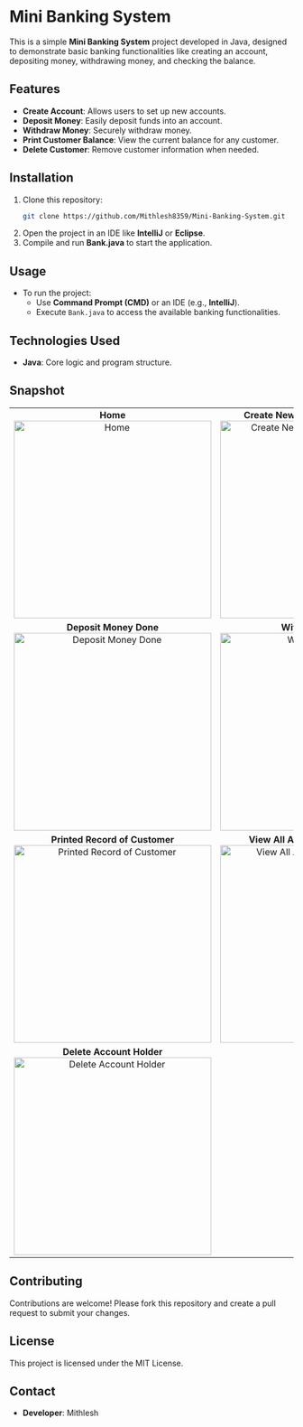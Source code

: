 # Mini Banking System

This is a simple **Mini Banking System** project developed in Java, designed to demonstrate basic banking functionalities like creating an account, depositing money, withdrawing money, and checking the balance.

## Features

- **Create Account**: Allows users to set up new accounts.
- **Deposit Money**: Easily deposit funds into an account.
- **Withdraw Money**: Securely withdraw money.
- **Print Customer Balance**: View the current balance for any customer.
- **Delete Customer**: Remove customer information when needed.

## Installation

1. Clone this repository:
   ```bash
   git clone https://github.com/Mithlesh8359/Mini-Banking-System.git
   ```
2. Open the project in an IDE like **IntelliJ** or **Eclipse**.
3. Compile and run **Bank.java** to start the application.

## Usage

- To run the project:
  - Use **Command Prompt (CMD)** or an IDE (e.g., **IntelliJ**).
  - Execute `Bank.java` to access the available banking functionalities.

## Technologies Used

- **Java**: Core logic and program structure.

## Snapshot

<div align="center">
  <table>
    <tr>
      <td align="center">
        <strong>Home</strong><br>
        <img src="https://github.com/user-attachments/assets/b62c13cc-ef54-4170-b307-1ea1ec89b855" width="350" alt="Home">
      </td>
      <td align="center">
        <strong>Create New Account - Customers</strong><br>
        <img src="https://github.com/user-attachments/assets/28d29e5f-836d-4c50-bc2e-4428292ee88d" width="350" alt="Create New Account - Customers">
      </td>
      <td align="center">
        <strong>Deposit Money</strong><br>
        <img src="https://github.com/user-attachments/assets/bc169d8b-8c2c-430a-9862-c7110b9a0e97" width="350" alt="Deposit Money">
      </td>
    </tr>
    <tr>
      <td align="center">
        <strong>Deposit Money Done</strong><br>
        <img src="https://github.com/user-attachments/assets/072328b2-15fd-4f9c-898e-f072b35b36f2" width="350" alt="Deposit Money Done">
      </td>
      <td align="center">
        <strong>Withdraw Money</strong><br>
        <img src="https://github.com/user-attachments/assets/5129727b-e2e3-40b2-bc76-cb5fbd4f45dd" width="350" alt="Withdraw Money">
      </td>
      <td align="center">
        <strong>Print Record</strong><br>
        <img src="https://github.com/user-attachments/assets/127b3e2e-bead-4e62-8a64-383f2ca7e574" width="350" alt="Print Record">
      </td>
    </tr>
    <tr>
      <td align="center">
        <strong>Printed Record of Customer</strong><br>
        <img src="https://github.com/user-attachments/assets/34a2c830-e125-42c2-a114-6b153a1538c9" width="350" alt="Printed Record of Customer">
      </td>
      <td align="center">
        <strong>View All Account Holder Details</strong><br>
        <img src="https://github.com/user-attachments/assets/82a8d4be-e244-4967-91a7-0c39a46b45a5" width="350" alt="View All Account Holder Details">
      </td>
      <td align="center">
        <strong>Search Account Holder by Account Number</strong><br>
        <img src="https://github.com/user-attachments/assets/81d36d3d-982b-47f3-8fec-6214dda4c18e" width="350" alt="Search Account Holder by Account Number">
      </td>
    </tr>
    <tr>
      <td align="center">
        <strong>Delete Account Holder</strong><br>
        <img src="https://github.com/user-attachments/assets/155cc4a3-776d-49c1-8f08-c0628787f602" width="350" alt="Delete Account Holder">
      </td>
    </tr>
  </table>
</div>


## Contributing

Contributions are welcome! Please fork this repository and create a pull request to submit your changes.

## License

This project is licensed under the MIT License.

## Contact

- **Developer**: Mithlesh
